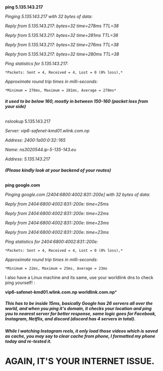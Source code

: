 **ping 5.135.143.217**



*Pinging 5.135.143.217 with 32 bytes of data:*

*Reply from 5.135.143.217: bytes=32 time=278ms TTL=38*

*Reply from 5.135.143.217: bytes=32 time=281ms TTL=38*

*Reply from 5.135.143.217: bytes=32 time=276ms TTL=38*

*Reply from 5.135.143.217: bytes=32 time=280ms TTL=38*



*Ping statistics for 5.135.143.217:*

    *Packets: Sent = 4, Received = 4, Lost = 0 (0% loss),*

*Approximate round trip times in milli-seconds:*

    *Minimum = 276ms, Maximum = 281ms, Average = 278ms*



###### **it used to be below 160, mostly in between 150-160 (packet loss from your side)**



nslookup 5.135.143.217


*Server:  vip6-safenet-kmd01.wlink.com.np*

*Address:  2400:1a00:0:32::165*



*Name:    ns3020544.ip-5-135-143.eu*

*Address:  5.135.143.217*



###### **(Please kindly look at your backend of your routes)**



**ping google.com**



*Pinging google.com \[2404:6800:4002:831::200e] with 32 bytes of data:*

*Reply from 2404:6800:4002:831::200e: time=25ms*

*Reply from 2404:6800:4002:831::200e: time=22ms*

*Reply from 2404:6800:4002:831::200e: time=23ms*

*Reply from 2404:6800:4002:831::200e: time=23ms*



*Ping statistics for 2404:6800:4002:831::200e:*

    *Packets: Sent = 4, Received = 4, Lost = 0 (0% loss),*

*Approximate round trip times in milli-seconds:*

    *Minimum = 22ms, Maximum = 25ms, Average = 23ms



I also have a Linux machine and its same, use your worldlink dns to check ping yourself! : 

**vip6-safenet-kmd01.wlink.com.np
worldlink.com.np***





##### ***This has to be inside 15ms, basically Google has 26 servers all over the world, and when you ping it's domain, it checks your location and ping you to nearest server for better response, same logic goes for Facebook, Instagram, Netflix, and discord (discord has 4 servers in total).***







##### **While I watching Instagram reels, it only load those videos which is saved as cache, you may say to clear cache from phone, I formatted my phone today and re-tested it.**







# **AGAIN, IT'S YOUR INTERNET ISSUE.** 


